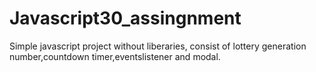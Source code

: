 # Javascript30_assingnment
Simple javascript project without liberaries, consist of lottery generation number,countdown timer,eventslistener and modal.
